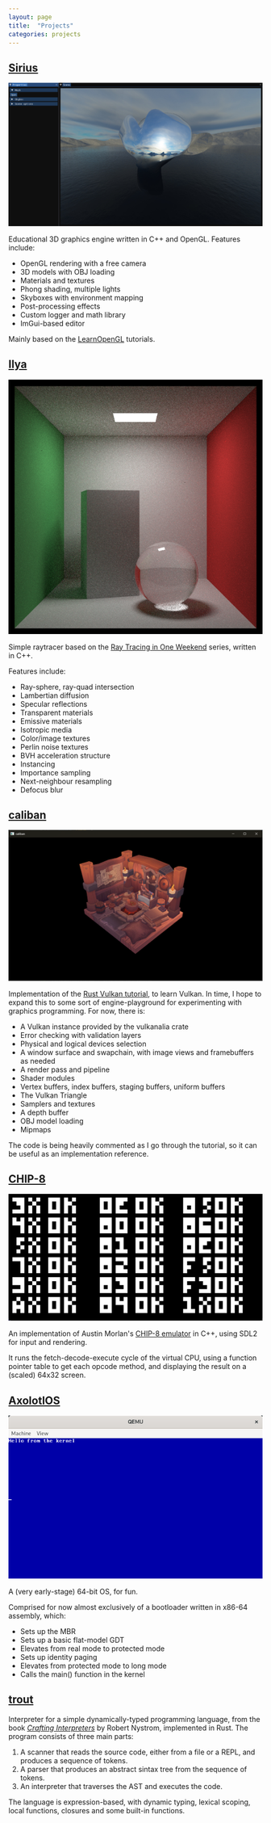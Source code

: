```yaml
---
layout: page
title:  "Projects"
categories: projects
---
```


## [Sirius](https://github.com/Epsylene/Sirius)
![Sirius](/assets/images/sirius.png)

Educational 3D graphics engine written in C++ and OpenGL. Features include:
- OpenGL rendering with a free camera
- 3D models with OBJ loading
- Materials and textures
- Phong shading, multiple lights
- Skyboxes with environment mapping
- Post-processing effects
- Custom logger and math library
- ImGui-based editor

Mainly based on the [LearnOpenGL](https://learnopengl.com/) tutorials.

## [Ilya](https://github.com/Epsylene/Ilya)
![Ilya](/assets/images/ilya.png)

Simple raytracer based on the [Ray Tracing in One Weekend](https://raytracing.github.io/) series, written in C++. 

Features include:
- Ray-sphere, ray-quad intersection
- Lambertian diffusion
- Specular reflections
- Transparent materials
- Emissive materials
- Isotropic media
- Color/image textures
- Perlin noise textures
- BVH acceleration structure
- Instancing
- Importance sampling
- Next-neighbour resampling
- Defocus blur

## [caliban](https://github.com/Epsylene/caliban)
![caliban](/assets/images/caliban.png)

Implementation of the [Rust Vulkan tutorial](https://kylemayes.github.io/vulkanalia/introduction.html), to learn Vulkan. In time, I hope to expand this to some sort of engine-playground for experimenting with graphics programming. For now, there is:

- A Vulkan instance provided by the vulkanalia crate
- Error checking with validation layers
- Physical and logical devices selection
- A window surface and swapchain, with image views and framebuffers as needed
- A render pass and pipeline
- Shader modules
- Vertex buffers, index buffers, staging buffers, uniform buffers
- The Vulkan Triangle
- Samplers and textures
- A depth buffer
- OBJ model loading
- Mipmaps

The code is being heavily commented as I go through the tutorial, so it can be useful as an implementation reference.

## [CHIP-8](https://github.com/Epsylene/CHIP-8)
![CHIP-8](/assets/images/chip8.png)

An implementation of Austin Morlan's [CHIP-8 emulator](https://austinmorlan.com/posts/chip8_emulator/) in C++, using SDL2 for input and rendering. 

It runs the fetch-decode-execute cycle of the virtual CPU,
using a function pointer table to get each opcode method, and
displaying the result on a (scaled) 64x32 screen.

## [AxolotlOS](https://github.com/Epsylene/AxolotlOS)
![AxolotlOS](/assets/images/axolotlos.png)

A (very early-stage) 64-bit OS, for fun.

Comprised for now almost exclusively of a bootloader written in x86-64 assembly, which:
- Sets up the MBR
- Sets up a basic flat-model GDT
- Elevates from real mode to protected mode
- Sets up identity paging
- Elevates from protected mode to long mode
- Calls the main() function in the kernel

## [trout](https://github.com/Epsylene/trout)
<!-- ![trout](/assets/images/trout.png) -->

Interpreter for a simple dynamically-typed programming
language, from the book [*Crafting
Interpreters*](https://craftinginterpreters.com/) by Robert
Nystrom, implemented in Rust. The program consists of three main parts:

1. A scanner that reads the source code, either from a file or a REPL, and produces a sequence of tokens.
2. A parser that produces an abstract sintax tree from the sequence of tokens.
3. An interpreter that traverses the AST and executes the code.

The language is expression-based, with dynamic typing, lexical
scoping, local functions, closures and some built-in functions.